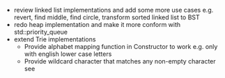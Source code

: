 - review linked list implementations and add some more use cases
  e.g. revert, find middle, find circle, transform sorted linked list to BST
- redo heap implementation and make it more conform with std::priority_queue
- extend Trie implementations
    - Provide alphabet mapping function in Constructor to work e.g. only with english lower case letters
    - Provide wildcard character that matches any non-empty character see 
